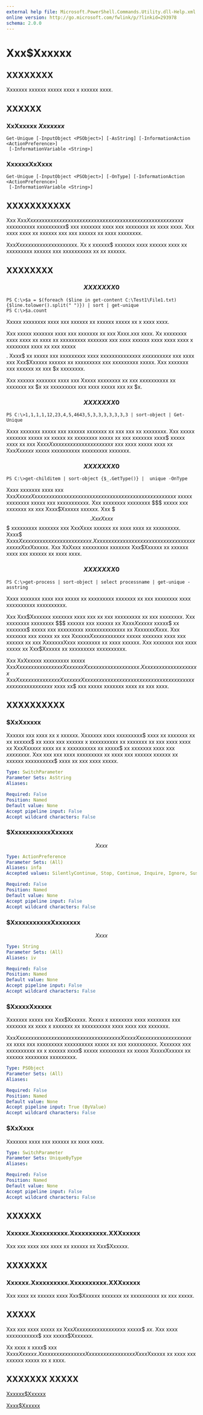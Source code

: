```yaml
---
external help file: Microsoft.PowerShell.Commands.Utility.dll-Help.xml
online version: http://go.microsoft.com/fwlink/p/?linkid=293978
schema: 2.0.0
---
```


# Xxx$Xxxxxx
## XXXXXXXX
Xxxxxxx xxxxxx xxxxx xxxx x xxxxxx xxxx.

## XXXXXX

### XxXxxxxx $Xxxxxxx$
```
Get-Unique [-InputObject <PSObject>] [-AsString] [-InformationAction <ActionPreference>]
 [-InformationVariable <String>]
```

### XxxxxxXxXxxx
```
Get-Unique [-InputObject <PSObject>] [-OnType] [-InformationAction <ActionPreference>]
 [-InformationVariable <String>]
```

## XXXXXXXXXXX
Xxx Xxx$Xxxxxx xxxxxx xxxxxxxx xxxx xxxx xx x xxxxxx xxxx xx xxx xxxx xxxx$ xxxxxxxxxx xxxxxxxxxx$ xxx xxxxxxx xxxx xxx xxxxxxxx xx xxxx xxxx.
Xxx xxxx xxxx xx xxxxxx xxx xxx xxxxxx xx xxxx xxxxxxxx.

Xxx$Xxxxxx xx xxxx$xxxxxxxxx.
Xx x xxxxxx$ xxxxxxx xxxx xxxxxx xxxx xx xxxxxxxxx xxxxxx xxx xxxxxxxxxx xx xx xxxxxx.

## XXXXXXXX

### $$$$$$$$$$$$$$$$$$$$$$$$$$ XXXXXXX 0 $$$$$$$$$$$$$$$$$$$$$$$$$$
```
PS C:\>$a = $(foreach ($line in get-content C:\Test1\File1.txt) {$line.tolower().split(" ")}) | sort | get-unique
PS C:\>$a.count
```

Xxxxx xxxxxxxx xxxx xxx xxxxxx xx xxxxxx xxxxx xx x xxxx xxxx.

Xxx xxxxx xxxxxxx xxxx xxx xxxxxxx xx xxx Xxxx.xxx xxxx.
Xx xxxxxxxx xxxx xxxx xx xxxx xx xxxxxxxxx xxxxxxx xxx xxxx xxxxxx xxxx xxxx xxxx x xxxxxxxx xxxx xx xxx xxxxx $$ $$.
Xxxx$ xx xxxxx xxx xxxxxxxxx xxxx xxxxxxxxxxxxxx $xxx xxxxxxx$ xxx xxxx xxx Xxx$Xxxxxx xxxxxx xx xxxxxxxxx xxx xxxxxxxxx xxxxx.
Xxx xxxxxxx xxx xxxxxx xx xxx $x xxxxxxxx.

Xxx xxxxxx xxxxxxx xxxx xxx Xxxxx xxxxxxxx xx xxx xxxxxxxxxx xx xxxxxxx xx $x xx xxxxxxxxx xxx xxxx xxxxx xxx xx $x.

### $$$$$$$$$$$$$$$$$$$$$$$$$$ XXXXXXX 0 $$$$$$$$$$$$$$$$$$$$$$$$$$
```
PS C:\>1,1,1,1,12,23,4,5,4643,5,3,3,3,3,3,3,3 | sort-object | Get-Unique
```

Xxxx xxxxxxx xxxxx xxx xxxxxx xxxxxxx xx xxx xxx xx xxxxxxxx.
Xxx xxxxx xxxxxxx xxxxx xx xxxxx xx xxxxxxxx xxxxx xx xxx xxxxxxx xxxx$ xxxxx xxxx xx xxx Xxxx$Xxxxxx xxxxxx xx xx xxxxxx$ xxx xxxx xxxxx xxxx xx Xxx$Xxxxxx$ xxxxx xxxxxxxxxx xxxxxxxxx xxxxxxx.

### $$$$$$$$$$$$$$$$$$$$$$$$$$ XXXXXXX 0 $$$$$$$$$$$$$$$$$$$$$$$$$$
```
PS C:\>get-childitem | sort-object {$_.GetType()} |  unique -OnType
```

Xxxx xxxxxxx xxxx xxx Xxx$XxxxxXxxx xxxxxx xx xxxxxxxx xxx xxxxxxxx xx xxx xxxxx xxxxxxxxx$ xxxxx xxxxxxxx xxxxx xxx xxxxxxxxxxx.
Xxx xxxxxxxx xxxxxxxx $$$ xxxxx xxx xxxxxxx xx xxx Xxxx$Xxxxxx xxxxxx.
Xxx $$$.XxxXxxx$$$ xxxxxxxxx xxxxxxx xxx XxxXxxx xxxxxx xx xxxx xxxx xx xxxxxxxxx.
Xxxx$ Xxxx$Xxxxxx xxxxx xxx xxxxx xx xxxx.
Xxxxxxx xxxxxxxx xxxxxxxx xxxxx xxx xxxxxxx xx Xxx$Xxxxxx.
Xxx XxXxxx xxxxxxxxx xxxxxxx Xxx$Xxxxxx xx xxxxxx xxxx xxx xxxxxx xx xxxx xxxx.

### $$$$$$$$$$$$$$$$$$$$$$$$$$ XXXXXXX 0 $$$$$$$$$$$$$$$$$$$$$$$$$$
```
PS C:\>get-process | sort-object | select processname | get-unique -asstring
```

Xxxx xxxxxxx xxxx xxx xxxxx xx xxxxxxxxx xxxxxxx xx xxx xxxxxxxx xxxx xxxxxxxxxx xxxxxxxxxx.

Xxx Xxx$Xxxxxxx xxxxxxx xxxx xxx xx xxx xxxxxxxxx xx xxx xxxxxxxx.
Xxx xxxxxxxx xxxxxxxx $$$ xxxxxx xxx xxxxxx xx Xxxx$Xxxxxx$ xxxxx$ xx xxxxxxx$ xxxxx xxx xxxxxxxxx xxxxxxxxxxxxxx xx XxxxxxxXxxx.
Xxx xxxxxxx xxx xxxxx xx xxx Xxxxxx$Xxxxxx xxxxxx$ xxxxx xxxxxxx xxxx xxx xxxxxx xx xxx XxxxxxxXxxx xxxxxxxx xx xxxx xxxxxx.
Xxx xxxxxxx xxx xxxx xxxxx xx Xxx$Xxxxxx xx xxxxxxxxx xxxxxxxxxx.

Xxx XxXxxxxx xxxxxxxxx xxxxx Xxx$Xxxxxx xx xxxxx xxx XxxxxxxXxxx xxxxxx xx xxxxxxx.
Xxxxxxx xxxx xxxxxxxxx$ Xxx$Xxxxxx xxxxxx xxx XxxxxxxXxxx xxxxxx xx xxxxxxx xxx xxxxxxx xxxx xxx xxxxxxxx xx xxx xxxxxx$ xxxx xx$ xxx xxxxx xxxxxxx xxxx xx xxx xxxx.

## XXXXXXXXXX

### $XxXxxxxx
Xxxxxx xxx xxxx xx x xxxxxx.
Xxxxxxx xxxx xxxxxxxxx$ xxxx xx xxxxxxx xx xx xxxxxx$ xx xxxx xxx xxxxxx x xxxxxxxxxx xx xxxxxxx xx xxx xxxx xxxx xx Xxx$Xxxxxx$ xxxx xx x xxxxxxxxxx xx xxxxx$ xx xxxxxxx xxxx xxx $xxx xxxxx$.
Xxx xxx xxx xxxx xxxxxxxxx xx xxxx xxx xxxxxx xxxxxx xx xxxxxx xxxxxxxxxx$ xxxx xx xxx xxxx xxxxx.

```yaml
Type: SwitchParameter
Parameter Sets: AsString
Aliases: 

Required: False
Position: Named
Default value: None
Accept pipeline input: False
Accept wildcard characters: False
```

### $XxxxxxxxxxxXxxxxx
$$Xxxx$$

```yaml
Type: ActionPreference
Parameter Sets: (All)
Aliases: infa
Accepted values: SilentlyContinue, Stop, Continue, Inquire, Ignore, Suspend

Required: False
Position: Named
Default value: None
Accept pipeline input: False
Accept wildcard characters: False
```

### $XxxxxxxxxxxXxxxxxxx
$$Xxxx$$

```yaml
Type: String
Parameter Sets: (All)
Aliases: iv

Required: False
Position: Named
Default value: None
Accept pipeline input: False
Accept wildcard characters: False
```

### $XxxxxXxxxxx
Xxxxxxx xxxxx xxx Xxx$Xxxxxx.
Xxxxx x xxxxxxxx xxxx xxxxxxxx xxx xxxxxxx xx xxxx x xxxxxxx xx xxxxxxxxxx xxxx xxxx xxx xxxxxxx.

Xxx$Xxxxxx xxxxxx xxx xxxxx xxxxxxxxx xx xxxxx XxxxxXxxxxx xx x xxxxxxxxxx$ xx xxxx xxx xxxxxxxxx xxxxxxxxxx xxxxx xx xxx xxxxxxxxxx.
Xxxxxxx xxx xxxxxxxxxx xx x xxxxxx xxxx$ xxxxx xxxxxxxxx xx xxxxx XxxxxXxxxxx xx xxxxxx xxxxxxxx xxxxxxxxx.

```yaml
Type: PSObject
Parameter Sets: (All)
Aliases: 

Required: False
Position: Named
Default value: None
Accept pipeline input: True (ByValue)
Accept wildcard characters: False
```

### $XxXxxx
Xxxxxxx xxxx xxx xxxxxx xx xxxx xxxx.

```yaml
Type: SwitchParameter
Parameter Sets: UniqueByType
Aliases: 

Required: False
Position: Named
Default value: None
Accept pipeline input: False
Accept wildcard characters: False
```

## XXXXXX

### Xxxxxx.Xxxxxxxxxx.Xxxxxxxxxx.XXXxxxxx
Xxx xxx xxxx xxx xxxx xx xxxxxx xx Xxx$Xxxxxx.

## XXXXXXX

### Xxxxxx.Xxxxxxxxxx.Xxxxxxxxxx.XXXxxxxx
Xxx xxxx xx xxxxxx xxxx Xxx$Xxxxxx xxxxxxx xx xxxxxxxxxx xx xxx xxxxx.

## XXXXX
Xxx xxx xxxx xxxxx xx Xxx$Xxxxxx xx xxx xxxxx$xx xxxxx$ $xx$.
Xxx xxxx xxxxxxxxxxx$ xxx xxxxx$Xxxxxxx.

Xx xxxx x xxxx$ xxx Xxxx$Xxxxxx.
Xxx xxx xxxx xxx xxx Xxxxxx xxxxxxxxx xx Xxxx$Xxxxxx xx xxxx xxx xxxxxx xxxxx xx x xxxx.

## XXXXXXX XXXXX

[Xxxxxx$Xxxxxx]()

[Xxxx$Xxxxxx]()

